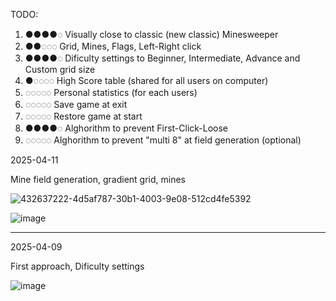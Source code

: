 
TODO:

1. ●●●●◌ Visually close to classic (new classic) Minesweeper
2. ●●◌◌◌ Grid, Mines, Flags, Left-Right click
3. ●●●●◌ Dificulty settings to Beginner, Intermediate, Advance and Custom grid size
4. ●◌◌◌◌ High Score table (shared for all users on computer)
5. ◌◌◌◌◌ Personal statistics (for each users)
6. ◌◌◌◌◌ Save game at exit
7. ◌◌◌◌◌ Restore game at start
8. ●●●●◌ Alghorithm to prevent First-Click-Loose
9. ◌◌◌◌◌ Alghorithm to prevent "multi 8" at field generation (optional)

2025-04-11

Mine field generation, gradient grid, mines

![432637222-4d5af787-30b1-4003-9e08-512cd4fe5392](https://github.com/user-attachments/assets/3e0d726b-5b93-4090-919a-0123a9e0c00d)

![image](https://github.com/user-attachments/assets/01a0a8d2-98fe-46dc-a055-62963febc5f0)



---
2025-04-09

First approach, Dificulty settings

![image](https://github.com/user-attachments/assets/a5238e67-f7ca-4c59-a4a0-71afab9c47d3)
